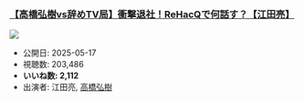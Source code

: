 ### [【高橋弘樹vs辞めTV局】衝撃退社！ReHacQで何話す？【江田亮】](https://www.youtube.com/watch?v=uvgJu_7j0a0)
[![](https://img.youtube.com/vi/uvgJu_7j0a0/sddefault.jpg)](https://www.youtube.com/watch?v=uvgJu_7j0a0)
-   公開日: 2025-05-17
-   視聴数: 203,486
-   **いいね数: 2,112**
-   出演者: 江田亮, [高橋弘樹](/rehacq_fan/people/高橋弘樹 "wikilink")
